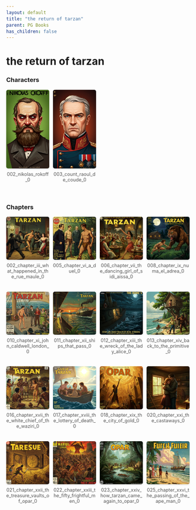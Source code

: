 ```yaml
---
layout: default
title: "the return of tarzan"
parent: PG Books
has_children: false
---
```



<style>
.image-gallery {
  display: flex;
  flex-wrap: wrap;
  justify-content: space-between;
  margin-bottom: 20px;
}

.image-row {
  display: flex;
  justify-content: flex-start;
  width: 100%;
  margin-bottom: 20px;
}

.image-item {
  width: 23%;
  margin-right: 2%;
  text-align: center;
}

.image-item:last-child {
  margin-right: 0;
}

.image-item img {
  width: 100%;
  height: auto;
  object-fit: cover;
  border-radius: 5px;
  box-shadow: 0 2px 4px rgba(0,0,0,0.1);
}

.image-item p {
  margin-top: 5px;
  font-size: 0.9em;
  color: #555;
}

.video-container {
  margin: 20px 0;
}
</style>


# the return of tarzan

<h3>Characters</h3>
<div class="image-gallery">
<div class="image-row">
  <div class="image-item">
    <img src="../../assets/pg_books_ai_generated_photos/the_return_of_tarzan/characters/002_nikolas_rokoff_0.png" alt="002_nikolas_rokoff_0">
    <p>002_nikolas_rokoff_0</p>
  </div>
  <div class="image-item">
    <img src="../../assets/pg_books_ai_generated_photos/the_return_of_tarzan/characters/003_count_raoul_de_coude_0.png" alt="003_count_raoul_de_coude_0">
    <p>003_count_raoul_de_coude_0</p>
  </div>
</div>
</div>

<h3>Chapters</h3>
<div class="image-gallery">
<div class="image-row">
  <div class="image-item">
    <img src="../../assets/pg_books_ai_generated_photos/the_return_of_tarzan/chapters/002_chapter_iii_what_happened_in_the_rue_maule_0.png" alt="002_chapter_iii_what_happened_in_the_rue_maule_0">
    <p>002_chapter_iii_what_happened_in_the_rue_maule_0</p>
  </div>
  <div class="image-item">
    <img src="../../assets/pg_books_ai_generated_photos/the_return_of_tarzan/chapters/005_chapter_vi_a_duel_0.png" alt="005_chapter_vi_a_duel_0">
    <p>005_chapter_vi_a_duel_0</p>
  </div>
  <div class="image-item">
    <img src="../../assets/pg_books_ai_generated_photos/the_return_of_tarzan/chapters/006_chapter_vii_the_dancing_girl_of_sidi_aissa_0.png" alt="006_chapter_vii_the_dancing_girl_of_sidi_aissa_0">
    <p>006_chapter_vii_the_dancing_girl_of_sidi_aissa_0</p>
  </div>
  <div class="image-item">
    <img src="../../assets/pg_books_ai_generated_photos/the_return_of_tarzan/chapters/008_chapter_ix_numa_el_adrea_0.png" alt="008_chapter_ix_numa_el_adrea_0">
    <p>008_chapter_ix_numa_el_adrea_0</p>
  </div>
</div>
<div class="image-row">
  <div class="image-item">
    <img src="../../assets/pg_books_ai_generated_photos/the_return_of_tarzan/chapters/010_chapter_xi_john_caldwell_london_0.png" alt="010_chapter_xi_john_caldwell_london_0">
    <p>010_chapter_xi_john_caldwell_london_0</p>
  </div>
  <div class="image-item">
    <img src="../../assets/pg_books_ai_generated_photos/the_return_of_tarzan/chapters/011_chapter_xii_ships_that_pass_0.png" alt="011_chapter_xii_ships_that_pass_0">
    <p>011_chapter_xii_ships_that_pass_0</p>
  </div>
  <div class="image-item">
    <img src="../../assets/pg_books_ai_generated_photos/the_return_of_tarzan/chapters/012_chapter_xiii_the_wreck_of_the_lady_alice_0.png" alt="012_chapter_xiii_the_wreck_of_the_lady_alice_0">
    <p>012_chapter_xiii_the_wreck_of_the_lady_alice_0</p>
  </div>
  <div class="image-item">
    <img src="../../assets/pg_books_ai_generated_photos/the_return_of_tarzan/chapters/013_chapter_xiv_back_to_the_primitive_0.png" alt="013_chapter_xiv_back_to_the_primitive_0">
    <p>013_chapter_xiv_back_to_the_primitive_0</p>
  </div>
</div>
<div class="image-row">
  <div class="image-item">
    <img src="../../assets/pg_books_ai_generated_photos/the_return_of_tarzan/chapters/016_chapter_xvii_the_white_chief_of_the_waziri_0.png" alt="016_chapter_xvii_the_white_chief_of_the_waziri_0">
    <p>016_chapter_xvii_the_white_chief_of_the_waziri_0</p>
  </div>
  <div class="image-item">
    <img src="../../assets/pg_books_ai_generated_photos/the_return_of_tarzan/chapters/017_chapter_xviii_the_lottery_of_death_0.png" alt="017_chapter_xviii_the_lottery_of_death_0">
    <p>017_chapter_xviii_the_lottery_of_death_0</p>
  </div>
  <div class="image-item">
    <img src="../../assets/pg_books_ai_generated_photos/the_return_of_tarzan/chapters/018_chapter_xix_the_city_of_gold_0.png" alt="018_chapter_xix_the_city_of_gold_0">
    <p>018_chapter_xix_the_city_of_gold_0</p>
  </div>
  <div class="image-item">
    <img src="../../assets/pg_books_ai_generated_photos/the_return_of_tarzan/chapters/020_chapter_xxi_the_castaways_0.png" alt="020_chapter_xxi_the_castaways_0">
    <p>020_chapter_xxi_the_castaways_0</p>
  </div>
</div>
<div class="image-row">
  <div class="image-item">
    <img src="../../assets/pg_books_ai_generated_photos/the_return_of_tarzan/chapters/021_chapter_xxii_the_treasure_vaults_of_opar_0.png" alt="021_chapter_xxii_the_treasure_vaults_of_opar_0">
    <p>021_chapter_xxii_the_treasure_vaults_of_opar_0</p>
  </div>
  <div class="image-item">
    <img src="../../assets/pg_books_ai_generated_photos/the_return_of_tarzan/chapters/022_chapter_xxiii_the_fifty_frightful_men_0.png" alt="022_chapter_xxiii_the_fifty_frightful_men_0">
    <p>022_chapter_xxiii_the_fifty_frightful_men_0</p>
  </div>
  <div class="image-item">
    <img src="../../assets/pg_books_ai_generated_photos/the_return_of_tarzan/chapters/023_chapter_xxiv_how_tarzan_came_again_to_opar_0.png" alt="023_chapter_xxiv_how_tarzan_came_again_to_opar_0">
    <p>023_chapter_xxiv_how_tarzan_came_again_to_opar_0</p>
  </div>
  <div class="image-item">
    <img src="../../assets/pg_books_ai_generated_photos/the_return_of_tarzan/chapters/025_chapter_xxvi_the_passing_of_the_ape_man_0.png" alt="025_chapter_xxvi_the_passing_of_the_ape_man_0">
    <p>025_chapter_xxvi_the_passing_of_the_ape_man_0</p>
  </div>
</div>
</div>
